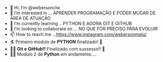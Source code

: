 - 👋 Hi, I’m @webersonclw
- 👀 I’m interested in ... APRENDER PROGRAMAÇÃO E PODER MUDAR DE AREA DE ATUAÇÃO
- 🌱 I’m currently learning ...PYTHON E AGORA GIT E GITHUB
- 💞️ I’m looking to collaborate on ... NO QUE FOR PRECISO PARA EVOLUIR 
- 📫 How to reach me ...https://www.instagram.com/webersonmalu/
- 🏄  Primeiro modulo de **PYTHON** finalizado! 👊
- 🏄‍♂️  **Git e GitHub!!** Finalizado com sussesso!! 🤲 
- 🧑‍🎓 Modulo 2 de **Python** em andamento....
<!---
webersonclw/webersonclw is a ✨ special ✨ repository because its `README.md` (this file) appears on your GitHub profile.
You can click the Preview link to take a look at your changes.
--->
